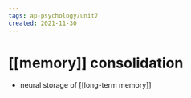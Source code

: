 ```yaml
---
tags: ap-psychology/unit7 
created: 2021-11-30
---
```


# [[memory]] consolidation

- neural storage of [[long-term memory]] 
